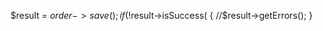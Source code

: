 
$result = $order->save();
    if (!$result->isSuccess(
        {
            //$result->getErrors();
        }
